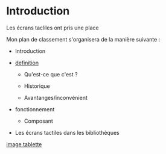 #  Introduction 

Les écrans tacliles ont pris une place

Mon plan de classement s'organisera de la manière suivante :

* Introduction

* [definition](definition.md)
   
   *  Qu'est-ce que c'est ?
   
   *  Historique
    
   *  Avantanges/inconvénient
    
*  fonctionnement
   *  Composant
* Les écrans tactiles dans les bibliothèques

[image tablette](https://pxhere.com/fr/photo/670674)
